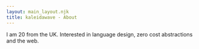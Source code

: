 ```yaml
---
layout: main_layout.njk
title: kaleidawave - About
---
```


I am 20 from the UK. Interested in language design, zero cost abstractions and the web. 